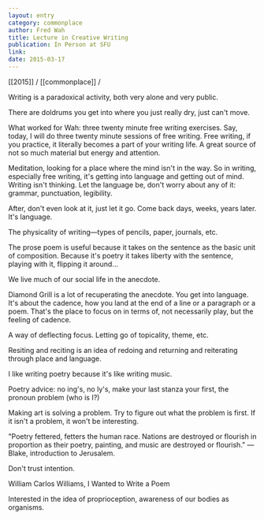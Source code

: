 ```yaml
---
layout: entry
category: commonplace
author: Fred Wah
title: Lecture in Creative Writing
publication: In Person at SFU
link:
date: 2015-03-17
---
```


[[2015]] / [[commonplace]] / 

Writing is a paradoxical activity, both very alone and very public.

There are doldrums you get into where you just really dry, just can't move.

What worked for Wah: three twenty minute free writing exercises. Say, today, I will do three twenty minute sessions of free writing. Free writing, if you practice, it literally becomes a part of your writing life. A great source of not so much material but energy and attention.

Meditation, looking for a place where the mind isn't in the way. So in writing, especially free writing, it's getting into language and getting out of mind. Writing isn't thinking. Let the language be, don't worry about any of it: grammar, punctuation, legibility.

After, don't even look at it, just let it go. Come back days, weeks, years later. It's language.

The physicality of writing—types of pencils, paper, journals, etc.

The prose poem is useful because it takes on the sentence as the basic unit of composition. Because it's poetry it takes liberty with the sentence, playing with it, flipping it around...

We live much of our social life in the anecdote.

Diamond Grill is a lot of recuperating the anecdote. You get into language. It's about the cadence, how you land at the end of a line or a paragraph or a poem. That's the place to focus on in terms of, not necessarily play, but the feeling of cadence.

A way of deflecting focus. Letting go of topicality, theme, etc.

Resiting and reciting is an idea of redoing and returning and reiterating through place and language.

I like writing poetry because it's like writing music.

Poetry advice: no ing's, no ly's, make your last stanza your first, the pronoun problem (who is I?)

Making art is solving a problem. Try to figure out what the problem is first. If it isn't a problem, it won't be interesting.

"Poetry fettered, fetters the human race. Nations are destroyed or flourish in proportion as their poetry, painting, and music are destroyed or flourish." —Blake, introduction to Jerusalem.

Don't trust intention.

William Carlos Williams, I Wanted to Write a Poem

Interested in the idea of proprioception, awareness of our bodies as organisms.
